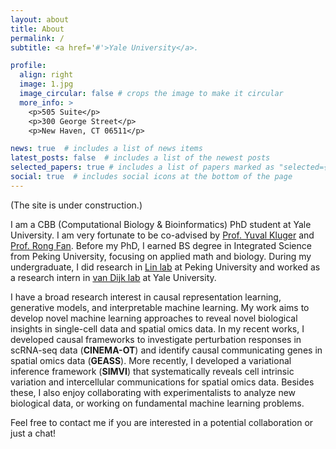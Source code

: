 ```yaml
---
layout: about
title: About
permalink: /
subtitle: <a href='#'>Yale University</a>.

profile:
  align: right
  image: 1.jpg
  image_circular: false # crops the image to make it circular
  more_info: >
    <p>505 Suite</p>
    <p>300 George Street</p>
    <p>New Haven, CT 06511</p>

news: true  # includes a list of news items
latest_posts: false  # includes a list of the newest posts
selected_papers: true # includes a list of papers marked as "selected={true}"
social: true  # includes social icons at the bottom of the page
---
```


(The site is under construction.)

I am a CBB (Computational Biology & Bioinformatics) PhD student at Yale University. I am very fortunate to be co-advised by [Prof. Yuval Kluger](https://medicine.yale.edu/lab/kluger/) and [Prof. Rong Fan](https://seas.yale.edu/faculty-research/faculty-directory/rong-fan). Before my PhD, I earned BS degree in Integrated Science from Peking University, focusing on applied math and biology. During my undergraduate, I did research in [Lin lab](http://www.thelinlab.org/index.html) at Peking University and worked as a research intern in [van Dijk lab](https://www.vandijklab.org) at Yale University.

I have a broad research interest in causal representation learning, generative models, and interpretable machine learning. My work aims to develop novel machine learning approaches to reveal novel biological insights in single-cell data and spatial omics data. In my recent works, I developed causal frameworks to investigate perturbation responses in scRNA-seq data (**CINEMA-OT**) and identify causal communicating genes in spatial omics data (**GEASS**). More recently, I developed a variational inference framework (**SIMVI**) that systematically reveals cell intrinsic variation and intercellular communications for spatial omics data. Besides these, I also enjoy collaborating with experimentalists to analyze new biological data, or working on fundamental machine learning problems.

Feel free to contact me if you are interested in a potential collaboration or just a chat!
